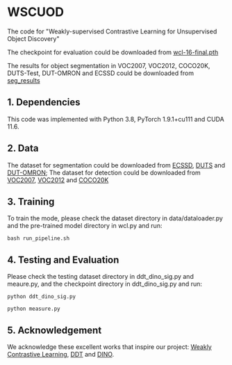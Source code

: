 # WSCUOD
The code for "Weakly-supervised Contrastive Learning for Unsupervised Object Discovery"

The checkpoint for evaluation could be downloaded from [wcl-16-final.pth](https://drive.google.com/file/d/1eh8Y7yLTngjEu5EGPJ0RI9blEQ_5qyvS/view?usp=sharing)

The results for object segmentation in VOC2007, VOC2012, COCO20K, DUTS-Test, DUT-OMRON and ECSSD could be downloaded from [seg_results](https://drive.google.com/file/d/17NXXunDKbIkbJ800yVE4LTo-xYNIGI_I/view?usp=drive_link)

## 1. Dependencies
This code was implemented with Python 3.8, PyTorch 1.9.1+cu111 and CUDA 11.6. 

## 2. Data

The dataset for segmentation could be downloaded from [ECSSD](https://www.cse.cuhk.edu.hk/leojia/projects/hsaliency/dataset.html), [DUTS](http://saliencydetection.net/duts/) and [DUT-OMRON](http://saliencydetection.net/dut-omron/);
The dataset for detection could be downloaded from [VOC2007](http://host.robots.ox.ac.uk/pascal/VOC/voc2007/), [VOC2012](http://host.robots.ox.ac.uk/pascal/VOC/voc2012/index.html#devkit) and [COCO20K](http://images.cocodataset.org/annotations/annotations_trainval2014.zip)

## 3. Training
To train the mode, please check the dataset directory in data/dataloader.py and the pre-trained model directory in wcl.py and run:

`bash run_pipeline.sh`

## 4. Testing and Evaluation
Please check the testing dataset directory in ddt_dino_sig.py and meaure.py, and the checkpoint directory in ddt_dino_sig.py and run:

`python ddt_dino_sig.py`

`python measure.py`

## 5. Acknowledgement
We acknowledge these excellent works that inspire our project: [Weakly Contrastive Learning](https://github.com/mingkai-zheng/WCL), [DDT](https://github.com/GeoffreyChen777/DDT.git) and [DINO](https://github.com/facebookresearch/dino). 
